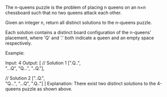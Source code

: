 The n-queens puzzle is the problem of placing n queens on an n×n chessboard such that no two queens attack each other.



Given an integer n, return all distinct solutions to the n-queens puzzle.

Each solution contains a distinct board configuration of the n-queens' placement, where 'Q' and '.' both indicate a queen and an empty space respectively.

Example:

Input: 4
Output: [
 // Solution 1
 [".Q..",  
  "...Q",
  "Q...",
  "..Q."],

 // Solution 2
 ["..Q.",  
  "Q...",
  "...Q",
  ".Q.."]
]
Explanation: There exist two distinct solutions to the 4-queens puzzle as shown above.
